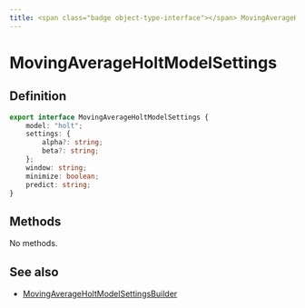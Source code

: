 ```yaml
---
title: <span class="badge object-type-interface"></span> MovingAverageHoltModelSettings
---
```

# <span class="badge object-type-interface"></span> MovingAverageHoltModelSettings

## Definition

```typescript
export interface MovingAverageHoltModelSettings {
	model: "holt";
	settings: {
		alpha?: string;
		beta?: string;
	};
	window: string;
	minimize: boolean;
	predict: string;
}

```
## Methods

No methods.
## See also

 * <span class="badge builder"></span> [MovingAverageHoltModelSettingsBuilder](./builder-MovingAverageHoltModelSettingsBuilder.md)
